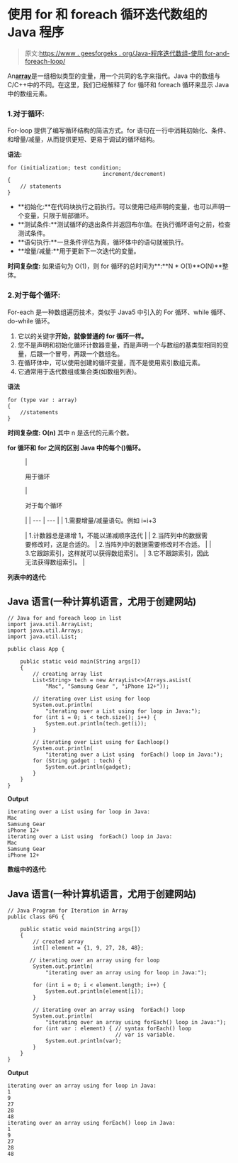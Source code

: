 # 使用 for 和 foreach 循环迭代数组的 Java 程序

> 原文:[https://www . geesforgeks . org/Java-程序迭代数组-使用 for-and-foreach-loop/](https://www.geeksforgeeks.org/java-program-to-iterate-over-arrays-using-for-and-foreach-loop/)

An[**array**](https://www.geeksforgeeks.org/arrays-in-java/)是一组相似类型的变量，用一个共同的名字来指代。Java 中的数组与 C/C++中的不同。在这里，我们已经解释了 for 循环和 foreach 循环来显示 Java 中的数组元素。

### 1.对于循环:

For-loop 提供了编写循环结构的简洁方式。for 语句在一行中消耗初始化、条件、和增量/减量，从而提供更短、更易于调试的循环结构。

**语法:**

```
for (initialization; test condition; 
                              increment/decrement)
{
    // statements
}
```

*   **初始化:**在代码块执行之前执行。可以使用已经声明的变量，也可以声明一个变量，只限于局部循环。
*   **测试条件:**测试循环的退出条件并返回布尔值。在执行循环语句之前，检查测试条件。
*   **语句执行:**一旦条件评估为真，循环体中的语句就被执行。
*   **增量/减量:**用于更新下一次迭代的变量。

**时间复杂度:** 如果语句为 O(1)，则 for 循环的总时间为**:**N * O(1)**O(N)**整体。

### 2.对于每个循环:

For-each 是一种数组遍历技术，类似于 Java5 中引入的 For 循环、while 循环、do-while 循环。

1.  它以的关键字**开始，就像普通的 for 循环一样。**
2.  您不是声明和初始化循环计数器变量，而是声明一个与数组的基类型相同的变量，后跟一个冒号，再跟一个数组名。
3.  在循环体中，可以使用创建的循环变量，而不是使用索引数组元素。
4.  它通常用于迭代数组或集合类(如数组列表)。

**语法**

```
for (type var : array) 
{ 
    //statements
}
```

**时间复杂度:** **O(n)** 其中 n 是迭代的元素个数。

**for 循环和** **for 之间的区别 Java 中的每个()循环。**

<figure class="table">

| 

用于循环

 | 

对于每个循环

 |
| --- | --- |
| 1.需要增量/减量语句。例如 i=i+3

 | 1.计数器总是递增 1，不能以递减顺序迭代 |
| 2.当阵列中的数据需要修改时，这是合适的。 | 2.当阵列中的数据需要修改时不合适。 |
| 3.它跟踪索引，这样就可以获得数组索引。 | 3.它不跟踪索引，因此无法获得数组索引。 |

</figure>

**列表中的迭代:**

## Java 语言(一种计算机语言，尤用于创建网站)

```
// Java for and foreach loop in list
import java.util.ArrayList;
import java.util.Arrays;
import java.util.List;

public class App {

    public static void main(String args[])
    {
        // creating array list
        List<String> tech = new ArrayList<>(Arrays.asList(
            "Mac", "Samsung Gear ", "iPhone 12+"));

        // iterating over List using for loop
        System.out.println(
            "iterating over a List using for loop in Java:");
        for (int i = 0; i < tech.size(); i++) {
            System.out.println(tech.get(i));
        }

        // iterating over List using for Eachloop()
        System.out.println(
            "iterating over a List using  forEach() loop in Java:");
        for (String gadget : tech) {
            System.out.println(gadget);
        }
    }
}
```

**Output**

```
iterating over a List using for loop in Java:
Mac
Samsung Gear 
iPhone 12+
iterating over a List using  forEach() loop in Java:
Mac
Samsung Gear 
iPhone 12+
```

**数组中的迭代:**

## Java 语言(一种计算机语言，尤用于创建网站)

```
// Java Program for Iteration in Array
public class GFG {

    public static void main(String args[])
    {
        // created array
        int[] element = {1, 9, 27, 28, 48};

       // iterating over an array using for loop
        System.out.println(
            "iterating over an array using for loop in Java:");

        for (int i = 0; i < element.length; i++) {
            System.out.println(element[i]);
        }

        // iterating over an array using  forEach() loop
        System.out.println(
            "iterating over an array using forEach() loop in Java:");
        for (int var : element) { // syntax forEach() loop
                                  // var is variable.
            System.out.println(var);
        }
    }
}
```

**Output**

```
iterating over an array using for loop in Java:
1
9
27
28
48
iterating over an array using forEach() loop in Java:
1
9
27
28
48
```